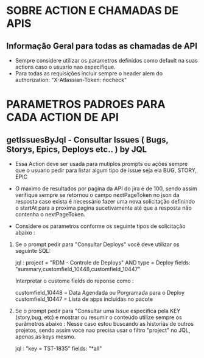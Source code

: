 # SOBRE ACTION E CHAMADAS DE APIS

## Informação Geral para todas as chamadas de API

* Sempre considere utilizar os parametros definidos como default na suas actions caso o usuario nao especifique.
* Para todas as requisições incluir sempre o header alem do authorization: "X-Atlassian-Token: nocheck"

# PARAMETROS PADROES PARA CADA ACTION DE API

## getIssuesByJql - Consultar Issues ( Bugs, Storys, Epics, Deploys etc.. ) by JQL

  * Essa Action deve ser usada para mutiplos prompts ou ações sempre que o usuario pedir para listar algum tipo de issue seja ela BUG, STORY, EPIC
  
  * O maximo de resultados por pagina da API do jira é de 100, sendo assim verifique sempre se retornou o campo nextPageToken no json da resposta caso exista é necessário fazer uma nova solicitação definindo o startAt para a proxima pagina sucetivamente até que a resposta não contenha o nextPageToken.

  * Considere os parametros conforme os seguinte tipos de solicitação abaixo :

  1. Se o prompt pedir para "Consultar Deploys" você deve utilizar os seguinte SQL:
      
      jql : project = "RDM - Controle de Deploys" AND type = Deploy
      fields: "summary,customfield_10448,customfield_10447"

      Interpretar o custome fields do reponse como : 

      customfield_10448 = Data Agendada ou Porgramada para o Deploy
      customfield_10447 = Lista de apps incluidas no pacote


  1. Se o prompt pedir para "Consultar uma Issue especifica pela KEY (story,bug, etc) e mostrar ou resumir o conteúdo utilize sempre os parâmetros abaixo :
     Nesse caso estou buscando as historias de outros projetos, sendo assim voce nao precisa usar o filtro "project" no JQL, apenas as keys mesmo. 
      
      jql : "key = TST-1835"
      fields: "*all"